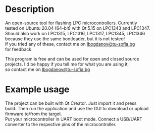 Description  
===================================================================    
An open-source tool for flashing LPC microcontrollers. Currently  
tested on Ubuntu 20.04 (64-bit) with Qt 5.15 on LPC1343 and LPC1347.  
Should also work on LPC1315, LPC1316, LPC1317, LPC1345, LPC1346  
because they use the same bootloader, but it is not tested!  
If you tried any of these, contact me on lbogdanov@tu-sofia.bg  
for feedback.  
  
This program is free and can be used for open and closed source  
projects. I'd be happy if you tell me for what you are using it,  
so contact me on lbogdanov@tu-sofia.bg  

Example usage
===================================================================
The project can be built with Qt Creator. Just import it and press  
build. Then run the application and use the GUI to download or
upload firmware to/from the target.  
Put your microcontroller in UART boot mode. Connect a USB/UART  
converter to the respective pins of the microcontroller.  

